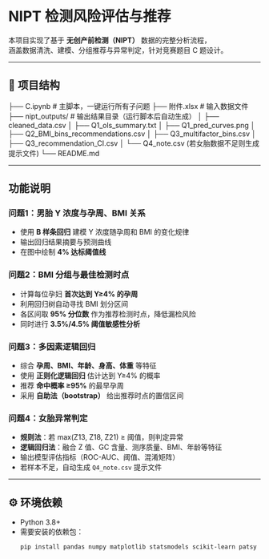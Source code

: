 # NIPT 检测风险评估与推荐

本项目实现了基于 **无创产前检测（NIPT）** 数据的完整分析流程，  
涵盖数据清洗、建模、分组推荐与异常判定，针对竞赛题目 C 题设计。

---

## 📂 项目结构
├── C.ipynb # 主脚本，一键运行所有子问题
├── 附件.xlsx # 输入数据文件
├── nipt_outputs/ # 输出结果目录（运行脚本后自动生成）
│ ├── cleaned_data.csv
│ ├── Q1_ols_summary.txt
│ ├── Q1_pred_curves.png
│ ├── Q2_BMI_bins_recommendations.csv
│ ├── Q3_multifactor_bins.csv
│ ├── Q3_recommendation_CI.csv
│ └── Q4_note.csv (若女胎数据不足则生成提示文件)
└── README.md

---

## 功能说明

### 问题1：男胎 Y 浓度与孕周、BMI 关系
- 使用 **B 样条回归** 建模 Y 浓度随孕周和 BMI 的变化规律  
- 输出回归结果摘要与预测曲线  
- 在图中绘制 **4% 达标阈值线**

### 问题2：BMI 分组与最佳检测时点
- 计算每位孕妇 **首次达到 Y≥4% 的孕周**  
- 利用回归树自动寻找 BMI 划分区间  
- 各区间取 **95% 分位数** 作为推荐检测时点，降低漏检风险  
- 同时进行 **3.5%/4.5% 阈值敏感性分析**

### 问题3：多因素逻辑回归
- 综合 **孕周、BMI、年龄、身高、体重** 等特征  
- 使用 **正则化逻辑回归** 估计达到 Y≥4% 的概率  
- 推荐 **命中概率 ≥95%** 的最早孕周  
- 采用 **自助法（bootstrap）** 给出推荐时点的置信区间

### 问题4：女胎异常判定
- **规则法**：若 max(Z13, Z18, Z21) ≥ 阈值，则判定异常  
- **逻辑回归法**：融合 Z 值、GC 含量、测序质量、BMI、年龄等特征  
- 输出模型评估指标（ROC-AUC、阈值、混淆矩阵）  
- 若样本不足，自动生成 `Q4_note.csv` 提示文件

---

## ⚙️ 环境依赖

- Python 3.8+
- 需要安装的依赖包：
  ```bash
  pip install pandas numpy matplotlib statsmodels scikit-learn patsy openpyxl
